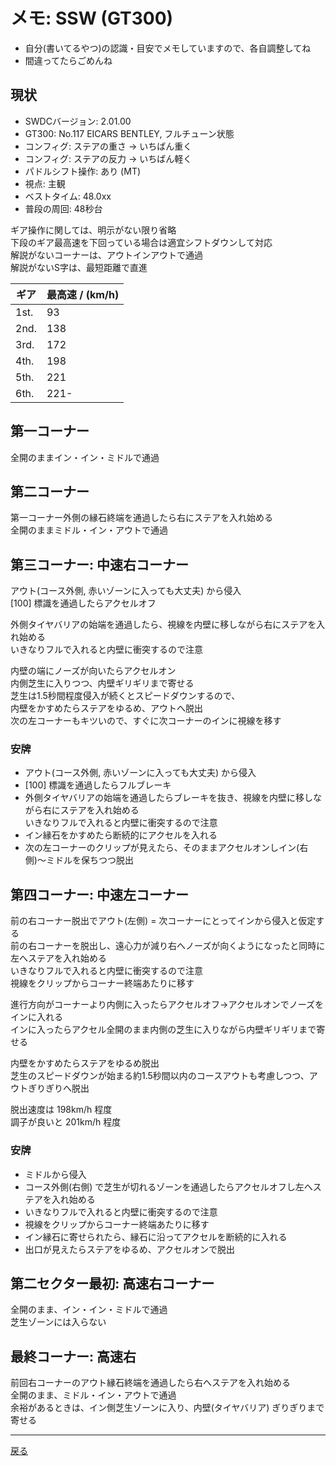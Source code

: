 # メモ: SSW (GT300) 

* 自分(書いてるやつ)の認識・目安でメモしていますので、各自調整してね  
* 間違ってたらごめんね  

## 現状
* SWDCバージョン: 2.01.00  
* GT300: No.117 EICARS BENTLEY, フルチューン状態
* コンフィグ: ステアの重さ → いちばん重く
* コンフィグ: ステアの反力 → いちばん軽く 
* パドルシフト操作: あり (MT)  
* 視点: 主観  
* ベストタイム: 48.0xx  
* 普段の周回: 48秒台

ギア操作に関しては、明示がない限り省略  
下段のギア最高速を下回っている場合は適宜シフトダウンして対応  
解説がないコーナーは、アウトインアウトで通過  
解説がないS字は、最短距離で直進  

|ギア|最高速 / (km/h)|
|---|---|
|1st.|93|
|2nd.|138|
|3rd.|172|
|4th.|198|
|5th.|221|
|6th.|221-|

## 第一コーナー

全開のままイン・イン・ミドルで通過  


## 第二コーナー

第一コーナー外側の縁石終端を通過したら右にステアを入れ始める  
全開のままミドル・イン・アウトで通過  


## 第三コーナー: 中速右コーナー  

アウト(コース外側, 赤いゾーンに入っても大丈夫) から侵入  
[100] 標識を通過したらアクセルオフ  

外側タイヤバリアの始端を通過したら、視線を内壁に移しながら右にステアを入れ始める  
いきなりフルで入れると内壁に衝突するので注意  

内壁の端にノーズが向いたらアクセルオン  
内側芝生に入りつつ、内壁ギリギリまで寄せる  
芝生は1.5秒間程度侵入が続くとスピードダウンするので、  
内壁をかすめたらステアをゆるめ、アウトへ脱出  
次の左コーナーもキツいので、すぐに次コーナーのインに視線を移す  

### 安牌  
* アウト(コース外側, 赤いゾーンに入っても大丈夫) から侵入  
* [100] 標識を通過したらフルブレーキ  
* 外側タイヤバリアの始端を通過したらブレーキを抜き、視線を内壁に移しながら右にステアを入れ始める  
いきなりフルで入れると内壁に衝突するので注意  
* イン縁石をかすめたら断続的にアクセルを入れる
* 次の左コーナーのクリップが見えたら、そのままアクセルオンしイン(右側)〜ミドルを保ちつつ脱出  

## 第四コーナー: 中速左コーナー  

前の右コーナー脱出でアウト(左側) = 次コーナーにとってインから侵入と仮定する  
前の右コーナーを脱出し、遠心力が減り右へノーズが向くようになったと同時に左へステアを入れ始める  
いきなりフルで入れると内壁に衝突するので注意  
視線をクリップからコーナー終端あたりに移す  

進行方向がコーナーより内側に入ったらアクセルオフ→アクセルオンでノーズをインに入れる  
インに入ったらアクセル全開のまま内側の芝生に入りながら内壁ギリギリまで寄せる  

内壁をかすめたらステアをゆるめ脱出  
芝生のスピードダウンが始まる約1.5秒間以内のコースアウトも考慮しつつ、アウトぎりぎりへ脱出  

脱出速度は 198km/h 程度  
調子が良いと 201km/h 程度  

### 安牌 

* ミドルから侵入  
* コース外側(右側) で芝生が切れるゾーンを通過したらアクセルオフし左へステアを入れ始める  
* いきなりフルで入れると内壁に衝突するので注意  
* 視線をクリップからコーナー終端あたりに移す  
* イン縁石に寄せられたら、縁石に沿ってアクセルを断続的に入れる  
* 出口が見えたらステアをゆるめ、アクセルオンで脱出  


## 第二セクター最初: 高速右コーナー  

全開のまま、イン・イン・ミドルで通過  
芝生ゾーンには入らない

## 最終コーナー: 高速右  

前回右コーナーのアウト縁石終端を通過したら右へステアを入れ始める  
全開のまま、ミドル・イン・アウトで通過  
余裕があるときは、イン側芝生ゾーンに入り、内壁(タイヤバリア) ぎりぎりまで寄せる  

---

[戻る](README.md)  
